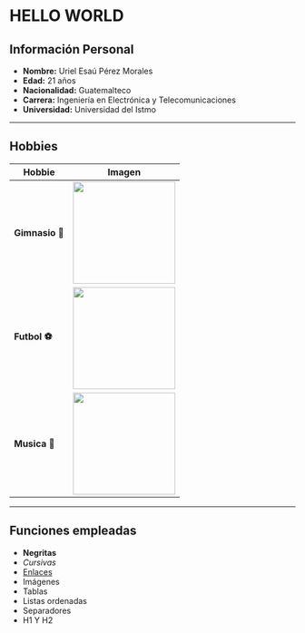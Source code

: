 # HELLO WORLD 

## Información Personal
- **Nombre:** Uriel Esaú Pérez Morales  
- **Edad:** 21 años  
- **Nacionalidad:** Guatemalteco 
- **Carrera:** Ingeniería en Electrónica y Telecomunicaciones  
- **Universidad:** Universidad del Istmo  

---

##  Hobbies
| Hobbie | Imagen |
|--------|--------|
| **Gimnasio 💪** | <img src="https://i.pinimg.com/736x/0f/56/15/0f5615e0f470e7148324780f471b4a69.jpg" width="180">|
| **Futbol ⚽** | <img src="https://depauliaonline.com/wp-content/uploads/2021/09/IMG_5087-1-600x900.jpg" width="180"> |
| **Musica 🎵** | <img src="https://www.verywellmind.com/thmb/G4OQgkb3mjKxjAE92KGizbNk9xc=/1500x0/filters:no_upscale():max_bytes(150000):strip_icc()/guy-with-headphones-on-relaxes-listening-to-music-556565323-58a1ef1d3df78c4758681b64.jpg" width="180">|

---

## Funciones empleadas
- **Negritas**  
- *Cursivas*  
- [Enlaces]()  
- Imágenes  
- Tablas  
- Listas ordenadas
- Separadores
- H1 Y H2
